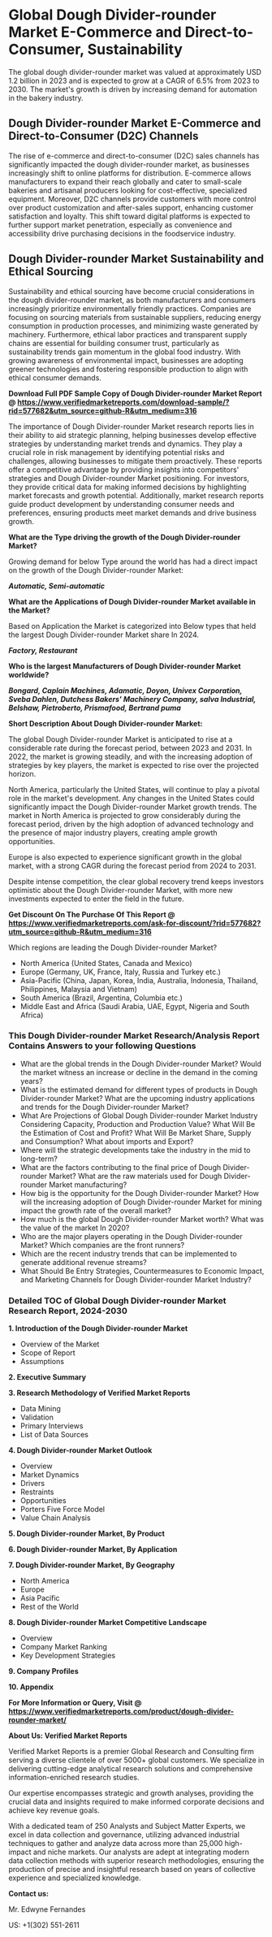 <h1>Global Dough Divider-rounder Market E-Commerce and Direct-to-Consumer, Sustainability</h1><p class=""><p>The global dough divider-rounder market was valued at approximately USD 1.2 billion in 2023 and is expected to grow at a CAGR of 6.5% from 2023 to 2030. The market's growth is driven by increasing demand for automation in the bakery industry.</p><h2>Dough Divider-rounder Market E-Commerce and Direct-to-Consumer (D2C) Channels</h2><p>The rise of e-commerce and direct-to-consumer (D2C) sales channels has significantly impacted the dough divider-rounder market, as businesses increasingly shift to online platforms for distribution. E-commerce allows manufacturers to expand their reach globally and cater to small-scale bakeries and artisanal producers looking for cost-effective, specialized equipment. Moreover, D2C channels provide customers with more control over product customization and after-sales support, enhancing customer satisfaction and loyalty. This shift toward digital platforms is expected to further support market penetration, especially as convenience and accessibility drive purchasing decisions in the foodservice industry.</p><h2>Dough Divider-rounder Market Sustainability and Ethical Sourcing</h2><p>Sustainability and ethical sourcing have become crucial considerations in the dough divider-rounder market, as both manufacturers and consumers increasingly prioritize environmentally friendly practices. Companies are focusing on sourcing materials from sustainable suppliers, reducing energy consumption in production processes, and minimizing waste generated by machinery. Furthermore, ethical labor practices and transparent supply chains are essential for building consumer trust, particularly as sustainability trends gain momentum in the global food industry. With growing awareness of environmental impact, businesses are adopting greener technologies and fostering responsible production to align with ethical consumer demands.</p></p><p class=""><strong>Download Full PDF Sample Copy of Dough Divider-rounder Market Report @ <a href="https://www.verifiedmarketreports.com/download-sample/?rid=577682&utm_source=github-R&utm_medium=316" target="_blank">https://www.verifiedmarketreports.com/download-sample/?rid=577682&utm_source=github-R&utm_medium=316</a></strong></p><p>The importance of&nbsp;Dough Divider-rounder Market research reports lies in their ability to aid strategic planning, helping businesses develop effective strategies by understanding market trends and dynamics. They play a crucial role in risk management by identifying potential risks and challenges, allowing businesses to mitigate them proactively. These reports offer a competitive advantage by providing insights into competitors' strategies and Dough Divider-rounder Market positioning. For investors, they provide critical data for making informed decisions by highlighting market forecasts and growth potential. Additionally, market research reports guide product development by understanding consumer needs and preferences, ensuring products meet market demands and drive business growth.</p><p><strong>What are the&nbsp;Type driving the growth of the Dough Divider-rounder Market?</strong></p><p id="" class="">Growing demand for below Type around the world has had a direct impact on the growth of the Dough Divider-rounder Market:</p><p class=""><em><strong>Automatic, Semi-automatic</strong></em></p><p class=""><strong>What are the&nbsp;Applications&nbsp;of Dough Divider-rounder Market available in the Market?</strong></p><p id="" class="">Based on Application the Market is categorized into Below types that held the largest Dough Divider-rounder Market share In 2024.</p><p class=""><em><strong>Factory, Restaurant</strong></em></p><p class=""><strong>Who is the largest Manufacturers of Dough Divider-rounder Market worldwide?</strong></p><p><em><strong>Bongard, Caplain Machines, Adamatic, Doyon, Univex Corporation, Sveba Dahlen, Dutchess Bakers' Machinery Company, salva Industrial, Belshaw, Pietroberto, Prismafood, Bertrand puma</strong></em></p><p id="" class=""><strong>Short Description About Dough Divider-rounder Market:</strong></p><p>The global Dough Divider-rounder Market is anticipated to rise at a considerable rate during the forecast period, between 2023 and 2031. In 2022, the market is growing steadily, and with the increasing adoption of strategies by key players, the market is expected to rise over the projected horizon.</p><p>North America, particularly the United States, will continue to play a pivotal role in the market's development. Any changes in the United States could significantly impact the Dough Divider-rounder Market growth trends. The market in North America is projected to grow considerably during the forecast period, driven by the high adoption of advanced technology and the presence of major industry players, creating ample growth opportunities.</p><p>Europe is also expected to experience significant growth in the global market, with a strong CAGR during the forecast period from 2024 to 2031.</p><p>Despite intense competition, the clear global recovery trend keeps investors optimistic about the Dough Divider-rounder Market, with more new investments expected to enter the field in the future.</p><p id="" class=""><strong>Get Discount On The Purchase Of This Report @ <a href="https://www.verifiedmarketreports.com/ask-for-discount/?rid=577682?utm_source=github-R&utm_medium=316" target="_blank">https://www.verifiedmarketreports.com/ask-for-discount/?rid=577682?utm_source=github-R&utm_medium=316</a></strong></p><p class="">Which regions are leading the Dough Divider-rounder Market?</p><ul><li>North America (United States, Canada and Mexico)</li><li>Europe (Germany, UK, France, Italy, Russia and Turkey etc.)</li><li>Asia-Pacific (China, Japan, Korea, India, Australia, Indonesia, Thailand, Philippines, Malaysia and Vietnam)</li><li>South America (Brazil, Argentina, Columbia etc.)</li><li>Middle East and Africa (Saudi Arabia, UAE, Egypt, Nigeria and South Africa)</li></ul><h3 id="" class="">This Dough Divider-rounder Market Research/Analysis Report Contains Answers to your following Questions</h3><ul><li>What are the global trends in the Dough Divider-rounder Market? Would the market witness an increase or decline in the demand in the coming years?</li><li>What is the estimated demand for different types of products in Dough Divider-rounder Market? What are the upcoming industry applications and trends for the Dough Divider-rounder Market?</li><li>What Are Projections of Global Dough Divider-rounder Market Industry Considering Capacity, Production and Production Value? What Will Be the Estimation of Cost and Profit? What Will Be Market Share, Supply and Consumption? What about imports and Export?</li><li>Where will the strategic developments take the industry in the mid to long-term?</li><li>What are the factors contributing to the final price of Dough Divider-rounder Market? What are the raw materials used for Dough Divider-rounder Market manufacturing?</li><li>How big is the opportunity for the Dough Divider-rounder Market? How will the increasing adoption of Dough Divider-rounder Market for mining impact the growth rate of the overall market?</li><li>How much is the global Dough Divider-rounder Market worth? What was the value of the market In 2020?</li><li>Who are the major players operating in the Dough Divider-rounder Market? Which companies are the front runners?</li><li>Which are the recent industry trends that can be implemented to generate additional revenue streams?</li><li>What Should Be Entry Strategies, Countermeasures to Economic Impact, and Marketing Channels for Dough Divider-rounder Market Industry?</li></ul><h3 id="" class="">Detailed TOC of Global Dough Divider-rounder Market Research Report, 2024-2030</h3><p id="" class=""><strong>1. Introduction of the Dough Divider-rounder Market</strong></p><ul><li>Overview of the Market</li><li>Scope of Report</li><li>Assumptions</li></ul><p id="" class=""><strong>2. Executive Summary</strong></p><p id="" class=""><strong>3. Research Methodology of Verified Market Reports</strong></p><ul><li>Data Mining</li><li>Validation</li><li>Primary Interviews</li><li>List of Data Sources</li></ul><p id="" class=""><strong>4. Dough Divider-rounder Market Outlook</strong></p><ul><li>Overview</li><li>Market Dynamics</li><li>Drivers</li><li>Restraints</li><li>Opportunities</li><li>Porters Five Force Model</li><li>Value Chain Analysis</li></ul><p id="" class=""><strong>5. Dough Divider-rounder Market, By Product</strong></p><p id="" class=""><strong>6. Dough Divider-rounder Market, By Application</strong></p><p id="" class=""><strong>7. Dough Divider-rounder Market, By Geography</strong></p><ul><li>North America</li><li>Europe</li><li>Asia Pacific</li><li>Rest of the World</li></ul><p id="" class=""><strong>8. Dough Divider-rounder Market Competitive Landscape</strong></p><ul><li>Overview</li><li>Company Market Ranking</li><li>Key Development Strategies</li></ul><p id="" class=""><strong>9. Company Profiles</strong></p><p id="" class=""><strong>10. Appendix</strong></p><p id="" class=""><strong>For More Information or Query, Visit @ <a href="https://www.verifiedmarketreports.com/product/dough-divider-rounder-market/" target="_blank">https://www.verifiedmarketreports.com/product/dough-divider-rounder-market/</a></strong></p><p id="" class=""><strong>About Us: Verified Market Reports</strong></p><p id="" class="">Verified Market Reports is a premier Global Research and Consulting firm serving a diverse clientele of over 5000+ global customers. We specialize in delivering cutting-edge analytical research solutions and comprehensive information-enriched research studies.</p><p id="" class="">Our expertise encompasses strategic and growth analyses, providing the crucial data and insights required to make informed corporate decisions and achieve key revenue goals.</p><p id="" class="">With a dedicated team of 250 Analysts and Subject Matter Experts, we excel in data collection and governance, utilizing advanced industrial techniques to gather and analyze data across more than 25,000 high-impact and niche markets. Our analysts are adept at integrating modern data collection methods with superior research methodologies, ensuring the production of precise and insightful research based on years of collective experience and specialized knowledge.</p><p id="" class=""><strong>Contact us:</strong></p><p id="" class="">Mr. Edwyne Fernandes</p><p id="" class="">US: +1(302) 551-2611</p>